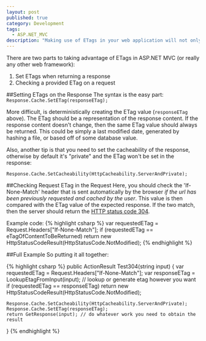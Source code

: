 ```yaml
---
layout: post
published: true
category: Development
tags: 
  - ASP.NET_MVC
description: "Making use of ETags in your web application will not only improve the site's perceived speed to the end user, but will also reduce server processing load.   Here's how to implement ETags properly in ASP.NET MVC."
---
```


There are two parts to taking advantage of ETags in ASP.NET MVC (or really any other web framework):

1. Set ETags when returning a response
2. Checking a provided ETag on a request

##Setting ETags on the Response
The syntax is the easy part:
`Response.Cache.SetETag(responseETag);`

More difficult, is deterministically creating the ETag value (`responseETag` above).  The ETag should be a representation of the response content.   If the response content doesn't change, then the same ETag value should always be returned.  This could be simply a last modified date, generated by hashing a file, or based off of some database value.

Also, another tip is that you need to set the cacheability of the response, otherwise by default it's "private" and the ETag won't be set in the response:

`Response.Cache.SetCacheability(HttpCacheability.ServerAndPrivate);`

##Checking Request ETag in the Request
Here, you should check the 'If-None-Match' header that is sent automatically by the browser *if the url has been previously requested and cached by the user*.  This value is then compared with the ETag value of the expected response.  If the two match, then the server should return the [HTTP status code 304](http://www.w3.org/Protocols/rfc2616/rfc2616-sec10.html#sec10.3.5).

Example code:
{% highlight csharp %}
var requestedETag = Request.Headers["If-None-Match"];
if (requestedETag == eTagOfContentToBeReturned)
        return new HttpStatusCodeResult(HttpStatusCode.NotModified);
{% endhighlight %}

##Full Example
So putting it all together:

{% highlight csharp %}
public ActionResult Test304(string input)
{
    var requestedETag = Request.Headers["If-None-Match"];
    var responseETag = LookupEtagFromInput(input); // lookup or generate etag however you want
    if (requestedETag == responseETag)
        return new HttpStatusCodeResult(HttpStatusCode.NotModified);

    Response.Cache.SetCacheability(HttpCacheability.ServerAndPrivate);
    Response.Cache.SetETag(responseETag);
    return GetResponse(input); // do whatever work you need to obtain the result
}
{% endhighlight %}
